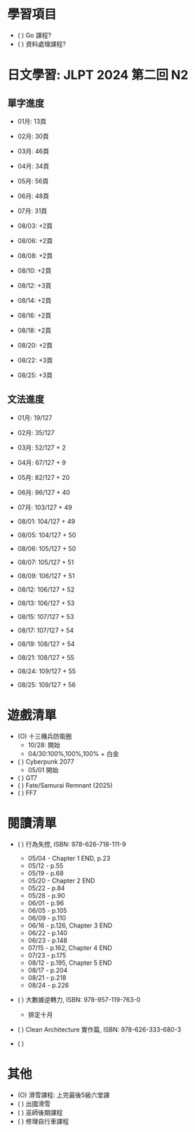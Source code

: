 
# 學習項目

- ( ) Go 課程?
- ( ) 資料處理課程?

# 日文學習: JLPT 2024 第二回 N2

## 單字進度

- 01月: 13頁
- 02月: 30頁
- 03月: 46頁
- 04月: 34頁
- 05月: 56頁
- 06月: 48頁
- 07月: 31頁

- 08/03: +2頁
- 08/06: +2頁
- 08/08: +2頁
- 08/10: +2頁
- 08/12: +3頁
- 08/14: +2頁
- 08/16: +2頁
- 08/18: +2頁
- 08/20: +2頁
- 08/22: +3頁
- 08/25: +3頁

## 文法進度

- 01月: 19/127
- 02月: 35/127
- 03月: 52/127 + 2
- 04月: 67/127 + 9
- 05月: 82/127 + 20
- 06月: 96/127 + 40
- 07月: 103/127 + 49

- 08/01: 104/127 + 49
- 08/05: 104/127 + 50
- 08/06: 105/127 + 50
- 08/07: 105/127 + 51
- 08/09: 106/127 + 51
- 08/12: 106/127 + 52
- 08/13: 106/127 + 53
- 08/15: 107/127 + 53
- 08/17: 107/127 + 54
- 08/19: 108/127 + 54
- 08/21: 108/127 + 55
- 08/24: 109/127 + 55
- 08/25: 109/127 + 56

# 遊戲清單

- (O) 十三機兵防衛圈
  - 10/28: 開始
  - 04/30:100%,100%,100% + 白金
- ( ) Cyberpunk 2077 
  - 05/01 開始
- ( ) GT7
- ( ) Fate/Samurai Remnant (2025)
- ( ) FF7

# 閱讀清單

- ( ) 行為失控, ISBN: 978-626-718-111-9
  - 05/04 - Chapter 1 END, p.23
  - 05/12 - p.55
  - 05/19 - p.68
  - 05/20 - Chapter 2 END
  - 05/22 - p.84
  - 05/28 - p.90
  - 06/01 - p.96
  - 06/05 - p.105
  - 06/09 - p.110
  - 06/16 - p.126, Chapter 3 END
  - 06/22 - p.140
  - 06/23 - p.148
  - 07/15 - p.162, Chapter 4 END
  - 07/23 - p.175
  - 08/12 - p.195, Chapter 5 END
  - 08/17 - p.204
  - 08/21 - p.218
  - 08/24 - p.226
  
- ( ) 大數據逆轉力, ISBN: 978-957-119-763-0
  - 排定十月
- ( ) Clean Architecture 實作篇, ISBN: 978-626-333-680-3
- ( )

# 其他

- (O) 滑雪課程: 上完最後5級六堂課
- ( ) 出國滑雪
- ( ) 巫師後期課程
- ( ) 修理自行車課程
